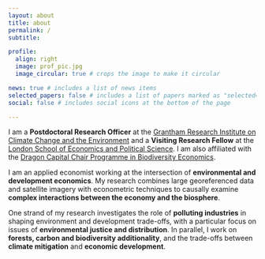 ```yaml
---
layout: about
title: about
permalink: /
subtitle: 

profile:
  align: right
  image: prof_pic.jpg
  image_circular: true # crops the image to make it circular

news: true # includes a list of news items
selected_papers: false # includes a list of papers marked as "selected={true}"
social: false # includes social icons at the bottom of the page

---
```


I am a **Postdoctoral Research Officer** at the [Grantham Research Institute on Climate Change and the Environment](https://www.lse.ac.uk/granthaminstitute/) and a **Visiting Research Fellow** at the [London School of Economics and Political Science](https://www.lse.ac.uk/geography-and-environment). I am also affiliated with the [Dragon Capital Chair Programme in Biodiversity Economics](https://www.dragonchair.org.uk/).

I am an applied economist working at the intersection of **environmental and development economics**. My research combines large georeferenced data and satellite imagery with econometric techniques to causally examine **complex interactions between the economy and the biosphere**.

One strand of my research investigates the role of **polluting industries** in shaping environment and development trade-offs, with a particular focus on issues of **environmental justice and distribution**. In parallel, I work on **forests, carbon and biodiversity additionality**, and the trade-offs between **climate mitigation** and **economic development**. 
